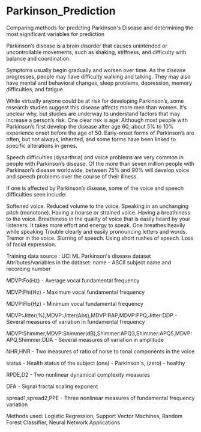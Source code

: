 # Parkinson_Prediction

Comparing methods for predcting Parkinson's Disease and determining the most significant variables for prediction

Parkinson’s disease is a brain disorder that causes unintended or uncontrollable movements, such as shaking, stiffness, and difficulty with balance and coordination.

Symptoms usually begin gradually and worsen over time. As the disease progresses, people may have difficulty walking and talking. They may also have mental and behavioral changes, sleep problems, depression, memory difficulties, and fatigue.

While virtually anyone could be at risk for developing Parkinson’s, some research studies suggest this disease affects more men than women. It’s unclear why, but studies are underway to understand factors that may increase a person’s risk. One clear risk is age: Although most people with Parkinson’s first develop the disease after age 60, about 5% to 10% experience onset before the age of 50. Early-onset forms of Parkinson’s are often, but not always, inherited, and some forms have been linked to specific alterations in genes.

Speech difficulties (dysarthria) and voice problems are very common in people with Parkinson’s disease. Of the more than seven million people with Parkinson’s disease worldwide, between 75% and 90% will develop voice and speech problems over the course of their illness.

If one is affected by Parkinson’s disease, some of the voice and speech difficulties seen include:

Softened voice. Reduced volume to the voice.
Speaking in an unchanging pitch (monotone).
Having a hoarse or strained voice.
Having a breathiness to the voice. Breathiness in the quality of voice that is easily heard by your listeners. It takes more effort and energy to speak. One breathes heavily while speaking
Trouble clearly and easily pronouncing letters and words.
Tremor in the voice.
Slurring of speech.
Using short rushes of speech.
Loss of facial expression.

Training data source : UCI ML Parkinson's disease dataset
Attributes/variables in the dataset:
name - ASCII subject name and recording number

MDVP:Fo(Hz) - Average vocal fundamental frequency

MDVP:Fhi(Hz) - Maximum vocal fundamental frequency

MDVP:Flo(Hz) - Minimum vocal fundamental frequency

MDVP:Jitter(%),MDVP:Jitter(Abs),MDVP:RAP,MDVP:PPQ,Jitter:DDP - Several measures of variation in fundamental frequency

MDVP:Shimmer,MDVP:Shimmer(dB),Shimmer:APQ3,Shimmer:APQ5,MDVP:APQ,Shimmer:DDA - Several measures of variation in amplitude

NHR,HNR - Two measures of ratio of noise to tonal components in the voice

status - Health status of the subject (one) - Parkinson's, (zero) - healthy

RPDE,D2 - Two nonlinear dynamical complexity measures

DFA - Signal fractal scaling exponent

spread1,spread2,PPE - Three nonlinear measures of fundamental frequency variation

Methods used: Logistic Regression, Support Vector Machines, Random Forest Classifier, Neural Network Applications
